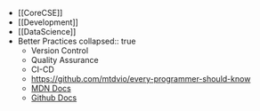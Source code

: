 - [[CoreCSE]]
- [[Development]]
- [[DataScience]]
- Better Practices
  collapsed:: true
	- Version Control
	- Quality Assurance
	- CI-CD
	- https://github.com/mtdvio/every-programmer-should-know
	- [MDN Docs](https://developer.mozilla.org/en-US/docs/Web)
	- [Github Docs](https://docs.github.com/en)